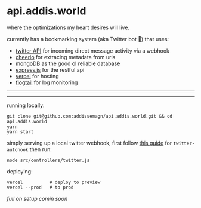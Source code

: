 # api.addis.world
where the optimizations my heart desires will live.

currently has a bookmarking system (aka Twitter bot 🤖) that uses:
- [twitter API](https://developer.twitter.com/en/docs) for incoming direct message activity via a webhook
- [cheerio](https://www.npmjs.com/package/cheerio) for extracing metadata from urls
- [mongoDB](https://www.mongodb.com) as the good ol reliable database
- [express.js](https://expressjs.com) for the restful api
- [vercel](vercel.com) for hosting
- [flogtail](https://www.flogtail.com) for log monitoring

---

---

running locally:
```
git clone git@github.com:addissemagn/api.addis.world.git && cd api.addis.world
yarn
yarn start
```

simply serving up a local twitter webhook, first follow [this guide](https://github.com/twitterdev/autohook) for `twitter-autohook` then run:
```
node src/controllers/twitter.js
```

deploying:
```
vercel          # deploy to preview
vercel --prod   # to prod
```

*full on setup comin soon*
